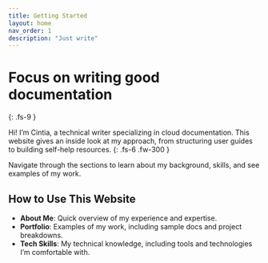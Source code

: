 ```yaml
---
title: Getting Started
layout: home
nav_order: 1
description: "Just write"
---
```


# Focus on writing good documentation
{: .fs-9 }

Hi! I’m Cintia, a technical writer specializing in cloud documentation. This website gives an inside look at my approach, from structuring user guides to building self-help resources. 
{: .fs-6 .fw-300 }


Navigate through the sections to learn about my background, skills, and see examples of my work.

## How to Use This Website

- **About Me**: Quick overview of my experience and expertise.
- **Portfolio**: Examples of my work, including sample docs and project breakdowns.
- **Tech Skills**: My technical knowledge, including tools and technologies I’m comfortable with.




